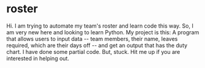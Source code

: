 # roster
Hi. I am trying to automate my team's roster and learn code this way. 
So, I am very new here and looking to learn Python. 
My project is this: A program that allows users to input data -- team members, their name, leaves required, which are their days off -- and get an output that has the duty chart.
I have done some partial code. But, stuck. Hit me up if you are interested in helping out.
